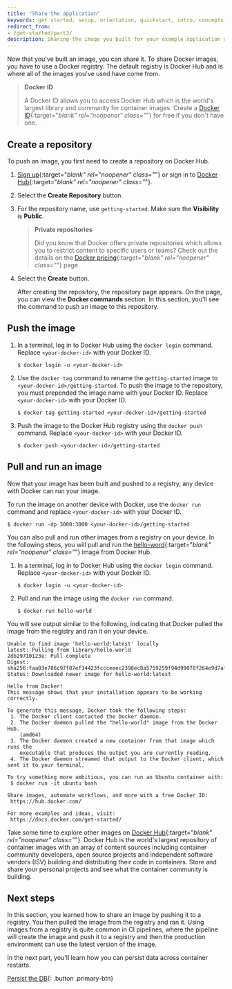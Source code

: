 ```yaml
---
title: "Share the application"
keywords: get started, setup, orientation, quickstart, intro, concepts, containers, docker desktop, docker hub, sharing 
redirect_from:
- /get-started/part3/
description: Sharing the image you built for your example application so you can run it else where and other developers can use it
---
```


Now that you've built an image, you can share it. To share Docker images, you have to use a Docker registry. The default registry is Docker Hub and is where all of the images you've used have come from.

> **Docker ID**
>
> A Docker ID allows you to access Docker Hub which is the world's largest library and community for container images. Create a [Docker ID](https://hub.docker.com/signup){:target="_blank" rel="noopener" class="_"} for free if you don't have one.


## Create a repository

To push an image, you first need to create a repository on Docker Hub.

1. [Sign up](https://www.docker.com/pricing?utm_source=docker&utm_medium=webreferral&utm_campaign=docs_driven_upgrade){:target="_blank" rel="noopener" class="_"} or sign in to [Docker Hub](https://hub.docker.com){:target="_blank" rel="noopener" class="_"}.

2. Select the **Create Repository** button.

3. For the repository name, use `getting-started`. Make sure the **Visibility** is **Public**.

    > **Private repositories**
    >
    > Did you know that Docker offers private repositories which allows you to restrict content to specific users or teams? Check out the details on the [Docker pricing](https://www.docker.com/pricing?utm_source=docker&utm_medium=webreferral&utm_campaign=docs_driven_upgrade){:target="_blank" rel="noopener" class="_"} page.

4. Select the **Create** button.

   After creating the repository, the repository page appears. On the page, you can view the **Docker commands** section. In this section, you'll see the command to push an image to this repository.

## Push the image

1. In a terminal, log in to Docker Hub using the `docker login` command. Replace `<your-docker-id>` with your Docker ID.

   ```console
   $ docker login -u <your-docker-id>
   ```

2. Use the `docker tag` command to rename the `getting-started` image to `<your-docker-id>/getting-started`. To push the image to the repository, you must prepended the image name with your Docker ID. Replace `<your-docker-id>` with your Docker ID.

   ```console
   $ docker tag getting-started <your-docker-id>/getting-started
   ```

3. Push the image to the Docker Hub registry using the `docker push` command. Replace `<your-docker-id>` with your Docker ID.

   ```console
   $ docker push <your-docker-id>/getting-started
   ```

## Pull and run an image

Now that your image has been built and pushed to a registry, any device with Docker can run your image.

To run the image on another device with Docker, use the `docker run` command and replace `<your-docker-id>` with your Docker ID.

   ```console
   $ docker run -dp 3000:3000 <your-docker-id>/getting-started
   ```

You can also pull and run other images from a registry on your device. In the following steps, you will pull and run the [hello-word](https://hub.docker.com/_/hello-world){:target="_blank" rel="noopener" class="_"} image from Docker Hub.

1. In a terminal, log in to Docker Hub using the `docker login` command. Replace `<your-docker-id>` with your Docker ID.

   ```console
   $ docker login -u <your-docker-id>
   ```

2. Pull and run the image using the `docker run` command.

   ```console
   $ docker run hello-world
   ```

You will see output similar to the following, indicating that Docker pulled the image from the registry and ran it on your device.

   ```plaintext
   Unable to find image 'hello-world:latest' locally
   latest: Pulling from library/hello-world
   2db29710123e: Pull complete
   Digest: sha256:faa03e786c97f07ef34423fccceeec2398ec8a5759259f94d99078f264e9d7af
   Status: Downloaded newer image for hello-world:latest

   Hello from Docker!
   This message shows that your installation appears to be working correctly.

   To generate this message, Docker took the following steps:
    1. The Docker client contacted the Docker daemon.
    2. The Docker daemon pulled the "hello-world" image from the Docker Hub.
       (amd64)
    3. The Docker daemon created a new container from that image which runs the
       executable that produces the output you are currently reading.
    4. The Docker daemon streamed that output to the Docker client, which sent it to your terminal.

   To try something more ambitious, you can run an Ubuntu container with:
    $ docker run -it ubuntu bash

   Share images, automate workflows, and more with a free Docker ID:
    https://hub.docker.com/

   For more examples and ideas, visit:
    https://docs.docker.com/get-started/
   ```

Take some time to explore other images on [Docker Hub](https://hub.docker.com/search){:target="_blank" rel="noopener" class="_"}. Docker Hub is the world's largest repository of container images with an array of content sources including container community developers, open source projects and independent software vendors (ISV) building and distributing their code in containers. Store and share your personal projects and see what the container community is building.

## Next steps

In this section, you learned how to share an image by pushing it to a registry. You then pulled the image from the registry and ran it. Using images from a registry is quite common in CI pipelines, where the pipeline will create the image and push it to a registry and then the production environment can use the latest version of the image.

In the next part, you'll learn how you can persist data across container restarts.

[Persist the DB](05_persisting_data.md){: .button  .primary-btn}